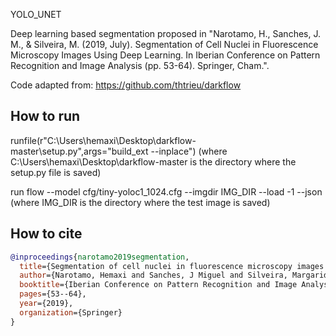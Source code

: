 YOLO_UNET

Deep learning based segmentation proposed in 
"Narotamo, H., Sanches, J. M., & Silveira, M. (2019, July). Segmentation of Cell Nuclei in Fluorescence Microscopy Images Using Deep Learning. In Iberian Conference on Pattern Recognition and Image Analysis (pp. 53-64). Springer, Cham.".

Code adapted from: https://github.com/thtrieu/darkflow

## How to run

runfile(r"C:\Users\hemaxi\Desktop\darkflow-master\setup.py",args="build_ext --inplace")
(where C:\Users\hemaxi\Desktop\darkflow-master is the directory where the setup.py file is saved)

run flow --model cfg/tiny-yoloc1_1024.cfg --imgdir IMG_DIR --load -1 --json
(where IMG_DIR is the directory where the test image is saved)

## How to cite
```bibtex
@inproceedings{narotamo2019segmentation,
  title={Segmentation of cell nuclei in fluorescence microscopy images using deep learning},
  author={Narotamo, Hemaxi and Sanches, J Miguel and Silveira, Margarida},
  booktitle={Iberian Conference on Pattern Recognition and Image Analysis},
  pages={53--64},
  year={2019},
  organization={Springer}
}
```
